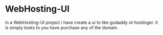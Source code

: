 # WebHosting-UI
in a WebHosting-UI project i have create a ui to like godaddy ot hostinger. it is simply looks to you have purchase any of the domain.
